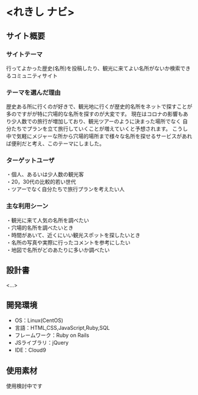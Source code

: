 # <れきし ナビ>

## サイト概要
### サイトテーマ
行ってよかった歴史(名所)を投稿したり、観光に来てよい名所がないか検索できるコミュニティサイト 

### テーマを選んだ理由
歴史ある所に行くのが好きで、観光地に行くが歴史的名所をネットで探すことが多のですがが特に穴場的な名所を探すのが大変です。
現在はコロナの影響もあり少人数での旅行が増加しており、観光ツアーのように決まった場所でなく
自分たちでプランを立て旅行していくことが増えていくと予想されます。
こうし中で気軽にメジャーな所から穴場的場所まで様々な名所を探せるサービスがあれば便利だと考え、このテーマにしました。

### ターゲットユーザ
・個人、あるいは少人数の観光客  
・20，30代の比較的若い世代  
・ツアーでなく自分たちで旅行プランを考えたい人


### 主な利用シーン
・観光に来て人気の名所を調べたい  
・穴場的名所を調べたいとき  
・時間があいて、近くにいい観光スポットを探したいとき  
・名所の写真や実際に行ったコメントを参考にしたい  
・地図で名所がどのあたりに多いか調べたい

## 設計書
<...>

## 開発環境
- OS：Linux(CentOS)
- 言語：HTML,CSS,JavaScript,Ruby,SQL
- フレームワーク：Ruby on Rails
- JSライブラリ：jQuery
- IDE：Cloud9

## 使用素材
使用検討中です